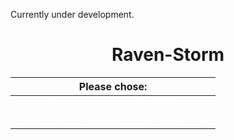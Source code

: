 Currently under development.

# <center>Raven-Storm</center>

| Please chose: |
|:-------------:|
| <a style="color: white;" href="https://github.com/Taguar258/Raven-Storm/tree/master/tutorial/exp#raven-storm">I am experienced in networking.</a> |
| <a style="color: white;" href="https://github.com/Taguar258/Raven-Storm/tree/master/tutorial/unexp#raven-storm">I have just a bit experience in networking.</a> |
